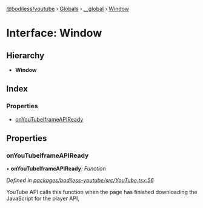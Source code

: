 [@bodiless/youtube](../README.md) › [Globals](../globals.md) › [__global](../modules/__global.md) › [Window](__global.window.md)

# Interface: Window

## Hierarchy

* **Window**

## Index

### Properties

* [onYouTubeIframeAPIReady](__global.window.md#onyoutubeiframeapiready)

## Properties

###  onYouTubeIframeAPIReady

• **onYouTubeIframeAPIReady**: *Function*

*Defined in [packages/bodiless-youtube/src/YouTube.tsx:56](https://github.com/johnsonandjohnson/Bodiless-JS/blob/7bed795a/packages/bodiless-youtube/src/YouTube.tsx#L56)*

YouTube API calls this function
when the page has finished downloading the JavaScript for the player API,
